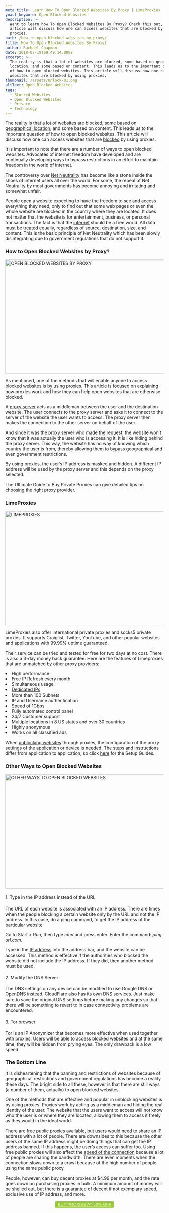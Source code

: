 ```yaml
---
meta_title: Learn How To Open Blocked Websites By Proxy | LimeProxies
yoast_keyword: Open Blocked Websites
description: >-
  Want to learn how To Open Blocked Websites By Proxy? Check this out, this
  article will discuss how one can access websites that are blocked by using
  proxies.
path: /how-to-open-blocked-websites-by-proxy/
title: How To Open Blocked Websites By Proxy?
author: Rachael Chapman
date: 2018-07-19T09:49:14.000Z
excerpt: >-
  The reality is that a lot of websites are blocked, some based on geographical
  location, and some based on content. This leads us to the important question
  of how to open blocked websites. This article will discuss how one can access
  websites that are blocked by using proxies.
thumbnail: /assets/Unlock-01.png
altText: Open Blocked Websites
tags:
  - Blocked Websites
  - Open Blocked Websites
  - Privacy
  - Technology
---
```

<span style="font-weight: 400;">The reality is that a lot of websites are blocked, some based on <a href="https://bit.ly/2Lkz1yW" target="_blank" rel="noopener noreferrer">geographical location</a>, and some based on content. This leads us to the important question of how to open blocked websites. This article will discuss how one can access websites that are <a href="/blog/access-blocked-websites/" target="_blank" rel="noopener noreferrer">blocked</a> by using proxies. </span>

<span style="font-weight: 400;">It is important to note that there are a number of ways to open blocked websites. Advocates of internet freedom have developed and are continually developing ways to bypass restrictions in an effort to maintain freedom in the world of internet.</span>

<span style="font-weight: 400;">The controversy over </span>[<span style="font-weight: 400;">Net Neutrality</span>](https://www.limevpn.com/net-neutrality/) <span style="font-weight: 400;">has become like a stone inside the shoes of internet users all over the world. For some, the repeal of Net Neutrality by most governments has become annoying and irritating and somewhat unfair.</span>

<span style="font-weight: 400;">People open a website expecting to have the freedom to see and access everything they need, only to find out that some web pages or even the whole website are blocked in the country where they are located. It does not matter that the website is for entertainment, business, or personal transactions. The fact is that the <a href="/blog/internet-things-technology-future/" target="_blank" rel="noopener noreferrer">internet</a> should be a free world. All data must be treated equally, regardless of source, destination, size, and content. This is the basic principle of Net Neutrality which has been slowly disintegrating due to government regulations that do not support it.</span>

### **How to Open Blocked Websites by Proxy?**

<img class="alignnone size-large wp-image-2017" src="/assets/Unlock-01.png" alt="OPEN BLOCKED WEBSITES BY PROXY" width="720" height="360" />

<span style="font-weight: 400;">As mentioned, one of the methods that will enable anyone to access blocked websites is by using proxies. This article is focused on explaining how proxies work and how they can help open websites that are otherwise blocked.  </span>

<span style="font-weight: 400;">A <a href="/blog/reasons-why-your-company-should-use-proxy-servers/" target="_blank" rel="noopener noreferrer">proxy server</a> acts as a middleman between the user and the destination website. The user connects to the proxy server and asks it to connect to the server of the website the user wants to access. The proxy server then makes the connection to the other server on behalf of the user.</span>

<span style="font-weight: 400;">And since it was the proxy server who made the request, the website won’t know that it was actually the user who is accessing it. It is like hiding behind the proxy server. This way, the website has no way of knowing which country the user is from, thereby allowing them to bypass geographical and even government restrictions.</span>

<span style="font-weight: 400;">By using proxies, the user’s IP address is masked and hidden. A different IP address will be used by the proxy server and this depends on the proxy selected.</span>

<span style="font-weight: 400;">The </span><span style="font-weight: 400;">Ultimate Guide to Buy Private Proxies</span> <span style="font-weight: 400;">can give detailed tips on choosing the right proxy provider.</span>

### **LimeProxies**

<img class="alignnone size-large wp-image-2018" src="/assets/Unlock-02.png" alt="LIMEPROXIES" width="720" height="360" />

<span style="font-weight: 400;">LimeProxies also offer international private proxies and socks5 private proxies. It supports Craiglist, Twitter, YouTube, and other popular websites and applications with 99.99% uptime guaranteed. </span>

<span style="font-weight: 400;">Their service can be tried and tested for free for two days at no cost. There is also a 3-day money back guarantee. Here are the features of Limeproxies that are unmatched by other proxy providers:</span>

<li style="font-weight: 400;">
  <span style="font-weight: 400;">High performance</span>
</li>
<li style="font-weight: 400;">
  <span style="font-weight: 400;">Free IP Refresh every month</span>
</li>
<li style="font-weight: 400;">
  <span style="font-weight: 400;">Simultaneous usage</span>
</li>
<li style="font-weight: 400;">
  <a href="http://limeproxies.com/dedicated.html" target="_blank" rel="noopener noreferrer"><span style="font-weight: 400;">Dedicated IPs</span></a>
</li>
<li style="font-weight: 400;">
  <span style="font-weight: 400;">More than 100 Subnets</span>
</li>
<li style="font-weight: 400;">
  <span style="font-weight: 400;">IP and Username authentication</span>
</li>
<li style="font-weight: 400;">
  <span style="font-weight: 400;">Speed of 1Gbps</span>
</li>
<li style="font-weight: 400;">
  <span style="font-weight: 400;">Fully automated control panel</span>
</li>
<li style="font-weight: 400;">
  <span style="font-weight: 400;">24/7 Customer support</span>
</li>
<li style="font-weight: 400;">
  <span style="font-weight: 400;">Multiple locations in 8 US states and over 30 countries</span>
</li>
<li style="font-weight: 400;">
  <span style="font-weight: 400;">Highly anonymous</span>
</li>
<li style="font-weight: 400;">
  <span style="font-weight: 400;">Works on all classified ads</span>
</li>

<span style="font-weight: 400;">When <a href="/blog/unblock-youtube-one-easy-step/" target="_blank" rel="noopener noreferrer">unblocking websites</a> through proxies, the configuration of the proxy settings of the application or device is needed. The steps and instructions differ from application to application, so click</span> [<span style="font-weight: 400;">here</span>](http://help.limeproxies.com/troubleshooting-and-setup-guides) <span style="font-weight: 400;">for the Setup Guides.</span>

### **Other Ways to Open Blocked Websites**

<img class="alignnone size-large wp-image-2019" src="/assets/Unlock-03.png" alt="OTHER WAYS TO OPEN BLOCKED WEBSITES " width="720" height="361" />

#### <span style="font-weight: 400;">1. Type in the IP address instead of the URL</span>

<span style="font-weight: 400;">The URL of each website is associated with an IP address. There are times when the people blocking a certain website only by the URL and not the IP address. In this case, do a ping command, to get the IP address of the particular website.</span>

<span style="font-weight: 400;">Go to Start > Run, then type </span>_<span style="font-weight: 400;">cmd</span>_ <span style="font-weight: 400;">and press enter. Enter the command: </span>_<span style="font-weight: 400;">ping url.com.</span>_

<span style="font-weight: 400;">Type in the <a href="/blog/rotate-ip-address/" target="_blank" rel="noopener noreferrer">IP address</a> into the address bar, and the website can be accessed. This method is effective if the authorities who blocked the website did not include the IP address. If they did, then another method must be used.</span>

#### <span style="font-weight: 400;">2. Modify the DNS Server</span>

<span style="font-weight: 400;">The DNS settings on any device can be modified to use Google DNS or OpenDNS instead. CloudFlare also has its own DNS services. Just make sure to save the original DNS settings before making any changes so that there will be something to revert to in case connectivity problems are encountered.</span>

#### <span style="font-weight: 400;">3. Tor browser</span>

<span style="font-weight: 400;">Tor is an IP Anonymizer that becomes more effective when used together with proxies. Users will be able to access blocked websites and at the same time, they will be hidden from prying eyes. The only drawback is a low speed.</span>

### **The Bottom Line**

<span style="font-weight: 400;">It is disheartening that the banning and restrictions of websites because of geographical restrictions and government regulations has become a reality these days. The bright side to all these, however is that there are still ways (a number of them, actually) to open blocked websites.</span>

 <span style="font-weight: 400;">One of the methods that are effective and popular in unblocking websites is by using proxies. Proxies work by acting as a middleman and hiding the real identity of the user. The website that the users want to access will not know who the user is or where they are located, allowing them to access it freely as they would in the ideal world.</span>

<span style="font-weight: 400;">There are free public proxies available, but users would need to share an IP address with a lot of people. There are downsides to this because the other users of the same IP address might be doing things that can get the IP address banned. If this happens, the user’s access can suffer too. Using free public proxies will also affect the <a href="http://www.limevpn.com/how-to-improve-the-speed-of-your-vpn-connection/" target="_blank" rel="noopener noreferrer">speed of the connection</a> because a lot of people are sharing the bandwidth. There are even moments when the connection slows down to a crawl because of the high number of people using the same public proxy.</span>

<span style="font-weight: 400;">People, however, can buy decent proxies at $4.99 per month, and the rate goes down on purchasing proxies in bulk. A minimum amount of money will be shelled out, but there is a guarantee of decent if not exemplary speed, exclusive use of IP address, and more.</span>

<p style="text-align: center;">
  <button style="background-color: #9acd32; border-radius: 5%; border: solid 2px #9ACD32;"><a style="color: #eeeeee;" href="https://bit.ly/2LvLsoz">BUY PROXIES AT 50% OFF</a></button>
</p>
